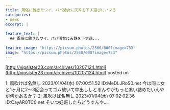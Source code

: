 ```yaml
---
title: 風俗に飽きたワイ、パパ活女に天誅を下す遊びにハマる
categories:
- news
excerpt: |
  
feature_text: |
  ## 風俗に飽きたワイ、パパ活女に天誅を下す遊...
  
feature_image: "https://picsum.photos/2560/600?image=733"
image: "https://picsum.photos/2560/600?image=733"
---
```


[http://vipsister23.com/archives/10207124.html](http://vipsister23.com/archives/10207124.html)
posted on 

<!--more-->

1: 風吹けば名無し 2023/01/04(水) 07:00:51.52 ID:MeDLJRoS0.net 今は同じ女と1ヶ月に2～3回会ってゴム破いて中出ししとるんやがもっと追い詰めたいんやが何かあるか？ 2: 風吹けば名無し 2023/01/04(水) 07:02:02.36 ID:CayAR0TC0.net そいつ妊娠したらどうすんや...
